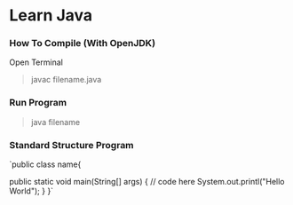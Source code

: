 # Learn Java

### How To Compile (With OpenJDK) 

Open Terminal 
> javac filename.java

### Run Program

> java filename


### Standard Structure Program

`public class name{
  
  public static void main(String[] args)
  {
    // code here
    System.out.printl("Hello World");
  }
}`
